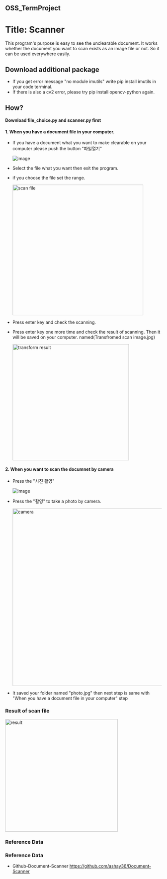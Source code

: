 ## OSS_TermProject
# Title: Scanner

This program's purpose is easy to see the unclearable document. It works whether the document you want to scan exists as an image file or not. So it can be used everywhere easily.    



## Download additional package

+ If you get error message "no module imutils" write pip install imutils in your code terminal. 
+ If there is also a cv2 error, please try pip install opencv-python again.  
  
    
      


## How?

#### Download file_choice.py and scanner.py first   


#### 1. When you have a document file in your computer.   

  + If you have a document what you want to make clearable on your computer please push the button "파일열기"

       ![image](https://user-images.githubusercontent.com/113345127/207003277-efabe2e6-5a66-4478-882f-91179a912bb9.png)  
  
  + Select the file what you want then exit the program.      
  + if you choose the file set the range.
 
      <img width="420" alt="scan file" src="https://user-images.githubusercontent.com/113345127/207016506-8de16209-375d-4148-9014-245a4629b8bc.png">

 
 + Press enter key and check the scanning.   
 
 + Press enter key one more time and check the result of scanning. Then it will be saved on your computer.      named(Transfromed scan image.jpg)   

     <img width="374" alt="transform result" src="https://user-images.githubusercontent.com/113345127/207016187-3d1f125b-da0d-484a-84d6-39f5446a1c24.png">


#### 2. When you want to scan the documnet by camera

  + Press the "사진 촬영"   
  
    ![image](https://user-images.githubusercontent.com/113345127/207006487-d8668a9a-17c3-4e99-874a-3bb65cc2480d.png)
  
  + Press the "촬영" to take a photo by camera.   
  
   
      <img width="571" alt="camera" src="https://user-images.githubusercontent.com/113345127/207014684-e99887ad-a294-40a1-9239-41680b7ef0f4.png">

  + It saved your folder named "photo.jpg" then next step is same with "When you have a document file in your computer" step


### Result of scan file   


    
   <img width="362" alt="result" src="https://user-images.githubusercontent.com/113345127/207014313-f98b71ed-6948-4a92-a169-2ca06c42aba5.png">



### Reference Data











### Reference Data
  + Github-Document-Scanner <https://github.com/ashay36/Document-Scanner>






